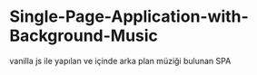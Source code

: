 # Single-Page-Application-with-Background-Music
vanilla js ile yapılan ve içinde arka plan müziği bulunan SPA
